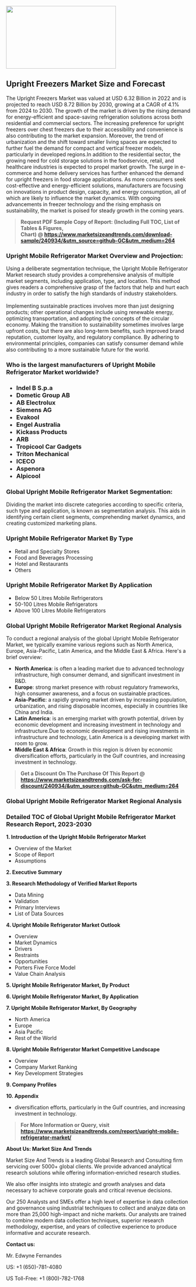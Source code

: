 <p><img class="alignnone size-medium wp-image-20088" src="https://ffe5etoiles.com/wp-content/uploads/2024/12/MST1-300x171.png" alt="" width="300" height="171" /></p><h2>Upright Freezers Market Size and Forecast</h2><p>The Upright Freezers Market was valued at USD 6.32 Billion in 2022 and is projected to reach USD 8.72 Billion by 2030, growing at a CAGR of 4.1% from 2024 to 2030. The growth of the market is driven by the rising demand for energy-efficient and space-saving refrigeration solutions across both residential and commercial sectors. The increasing preference for upright freezers over chest freezers due to their accessibility and convenience is also contributing to the market expansion. Moreover, the trend of urbanization and the shift toward smaller living spaces are expected to further fuel the demand for compact and vertical freezer models, particularly in developed regions.In addition to the residential sector, the growing need for cold storage solutions in the foodservice, retail, and healthcare industries is expected to propel market growth. The surge in e-commerce and home delivery services has further enhanced the demand for upright freezers in food storage applications. As more consumers seek cost-effective and energy-efficient solutions, manufacturers are focusing on innovations in product design, capacity, and energy consumption, all of which are likely to influence the market dynamics. With ongoing advancements in freezer technology and the rising emphasis on sustainability, the market is poised for steady growth in the coming years.</p><blockquote id="" class=""><strong>Request PDF Sample Copy of Report: (Including Full TOC, List of Tables &amp; Figures, Chart)&nbsp;@&nbsp;<strong><a href="https://www.marketsizeandtrends.com/download-sample/240934/&utm_source=github-GC&utm_medium=264" target="_blank">https://www.marketsizeandtrends.com/download-sample/240934/&utm_source=github-GC&utm_medium=264</a></strong></strong></blockquote><h3 id="" class="">Upright Mobile Refrigerator Market&nbsp;Overview and Projection:</h3><p id="" class="">Using a deliberate segmentation technique, the Upright Mobile Refrigerator Market research study provides a comprehensive analysis of multiple market segments, including application, type, and location. This method gives readers a comprehensive grasp of the factors that help and hurt each industry in order to satisfy the high standards of industry stakeholders. <br /> <br />Implementing sustainable practices involves more than just designing products; other operational changes include using renewable energy, optimizing transportation, and adopting the concepts of the circular economy. Making the transition to sustainability sometimes involves large upfront costs, but there are also long-term benefits, such improved brand reputation, customer loyalty, and regulatory compliance. By adhering to environmental principles, companies can satisfy consumer demand while also contributing to a more sustainable future for the world.</p><h3 id="" class="">Who is the largest manufacturers of&nbsp;Upright Mobile Refrigerator Market worldwide?</h3><h3 class=""><p><ul><li>Indel B S.p.a </li><li> Dometic Group AB </li><li> AB Electrolux </li><li> Siemens AG </li><li> Evakool </li><li> Engel Australia </li><li> Kickass Products </li><li> ARB </li><li> Tropicool Car Gadgets </li><li> Triton Mechanical </li><li> ICECO </li><li> Aspenora </li><li> Alpicool</li></ul></p></h3><h3 id="" class="">Global&nbsp;Upright Mobile Refrigerator Market Segmentation:</h3><p id="" class="">Dividing the market into discrete categories according to specific criteria, such type and application, is known as segmentation analysis. This aids in identifying certain client segments, comprehending market dynamics, and creating customized marketing plans.</p><h3 id="" class="">Upright Mobile Refrigerator Market&nbsp;By Type</h3><p><p><ul><li>Retail and Specialty Stores</li><li> Food and Beverages Processing</li><li> Hotel and Restaurants</li><li> Others</p></li></ul></p></p><h3 id="" class="">Upright Mobile Refrigerator Market&nbsp;By Application</h3><p class=""><p><ul><li>Below 50 Litres Mobile Refrigerators</li><li> 50-100 Litres Mobile Refrigerators</li><li> Above 100 Litres Mobile Refrigerators</li></ul></p></p><h3 id="" class="">Global Upright Mobile Refrigerator Market Regional Analysis</h3><p id="" class="">To conduct a regional analysis of the global Upright Mobile Refrigerator Market, we typically examine various regions such as North America, Europe, Asia-Pacific, Latin America, and the Middle East &amp; Africa. Here's a brief overview:</p><ul><li><strong>North America</strong>: is often a leading market due to advanced technology infrastructure, high consumer demand, and significant investment in R&amp;D.</li><li><strong>Europe</strong>: strong market presence with robust regulatory frameworks, high consumer awareness, and a focus on sustainable practices.</li><li><strong>Asia-Pacific</strong>: a rapidly growing market driven by increasing population, urbanization, and rising disposable incomes, especially in countries like China and India.</li><li><strong>Latin America</strong>: is an emerging market with growth potential, driven by economic development and increasing investment in technology and infrastructure.Due to economic development and rising investments in infrastructure and technology, Latin America is a developing market with room to grow.</li><li><strong>Middle East &amp; Africa</strong>: Growth in this region is driven by economic diversification efforts, particularly in the Gulf countries, and increasing investment in technology.</li></ul><blockquote id="" class=""><strong>Get a Discount On The Purchase Of This Report @ <strong><a href="https://www.marketsizeandtrends.com/ask-for-discount/240934/&utm_source=github-GC&utm_medium=264" target="_blank">https://www.marketsizeandtrends.com/ask-for-discount/240934/&utm_source=github-GC&utm_medium=264</a></strong></strong></blockquote><h3 id="" class="">Global Upright Mobile Refrigerator Market Regional Analysis</h3><h3 id="" class="">Detailed TOC of Global Upright Mobile Refrigerator Market Research Report, 2023-2030</h3><p id="" class=""><strong>1. Introduction of the Upright Mobile Refrigerator Market</strong></p><ul><li>Overview of the Market</li><li>Scope of Report</li><li>Assumptions</li></ul><p id="" class=""><strong>2. Executive Summary</strong></p><p id="" class=""><strong>3. Research Methodology of Verified Market Reports</strong></p><ul><li>Data Mining</li><li>Validation</li><li>Primary Interviews</li><li>List of Data Sources</li></ul><p id="" class=""><strong>4. Upright Mobile Refrigerator Market Outlook</strong></p><ul><li>Overview</li><li>Market Dynamics</li><li>Drivers</li><li>Restraints</li><li>Opportunities</li><li>Porters Five Force Model</li><li>Value Chain Analysis</li></ul><p id="" class=""><strong>5. Upright Mobile Refrigerator Market, By Product</strong></p><p id="" class=""><strong>6. Upright Mobile Refrigerator Market, By Application</strong></p><p id="" class=""><strong>7. Upright Mobile Refrigerator Market, By Geography</strong></p><ul><li>North America</li><li>Europe</li><li>Asia Pacific</li><li>Rest of the World</li></ul><p id="" class=""><strong>8. Upright Mobile Refrigerator Market Competitive Landscape</strong></p><ul><li>Overview</li><li>Company Market Ranking</li><li>Key Development Strategies</li></ul><p id="" class=""><strong>9. Company Profiles</strong></p><p id="" class=""><strong>10. Appendix</strong></p><ul><li>diversification efforts, particularly in the Gulf countries, and increasing investment in technology.</li></ul><blockquote id="" class=""><strong>For More Information or Query, visit <strong><strong><a href="https://www.marketsizeandtrends.com/report/upright-mobile-refrigerator-market/" target="_blank">https://www.marketsizeandtrends.com/report/upright-mobile-refrigerator-market/</a></strong></strong></strong></blockquote><p id="" class=""><strong>About Us: Market Size And Trends</strong></p><p id="" class="">Market Size And Trends is a leading Global Research and Consulting firm servicing over 5000+ global clients. We provide advanced analytical research solutions while offering information-enriched research studies.</p><p id="" class="">We also offer insights into strategic and growth analyses and data necessary to achieve corporate goals and critical revenue decisions.</p><p id="" class="">Our 250 Analysts and SMEs offer a high level of expertise in data collection and governance using industrial techniques to collect and analyze data on more than 25,000 high-impact and niche markets. Our analysts are trained to combine modern data collection techniques, superior research methodology, expertise, and years of collective experience to produce informative and accurate research.</p><p id="" class=""><strong>Contact us:</strong></p><p id="" class="">Mr. Edwyne Fernandes</p><p id="" class="">US: +1 (650)-781-4080</p><p id="" class="">US Toll-Free: +1 (800)-782-1768</p>

